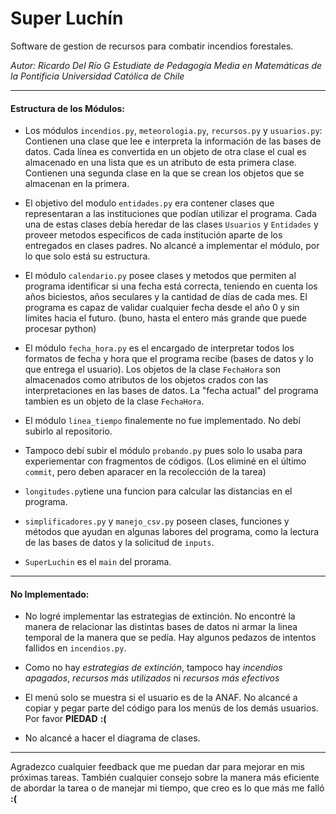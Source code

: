 
# Super Luchín
Software de gestion de recursos para combatir incendios forestales.

*Autor: Ricardo Del Río G*
*Estudiate de Pedagogía Media en Matemáticas de la Pontificia Universidad Católica de Chile*

* * *

#### Estructura de los Módulos:

- Los módulos `incendios.py`, `meteorologia.py`, `recursos.py` y `usuarios.py`: Contienen una clase que lee e interpreta la información de las bases de datos. Cada línea es convertida en un objeto de otra clase el cual es almacenado en una lista que es un atributo de esta primera clase. Contienen una segunda clase en la que se crean los objetos que se almacenan en la primera.

- El objetivo del modulo `entidades.py` era contener clases que representaran a las instituciones que podían utilizar el programa. Cada una de estas clases debía heredar de las clases `Usuarios` y `Entidades` y proveer metodos especificos de cada institución aparte de los entregados en clases padres. No alcancé a implementar el módulo, por lo que solo está su estructura.

- El módulo `calendario.py` posee clases y metodos que permiten al programa identificar si una fecha está correcta, teniendo en cuenta los años biciestos, años seculares y la cantidad de días de cada mes. El programa es capaz de validar cualquier fecha desde el año 0 y sin limites hacia el futuro. (buno, hasta el entero más grande que puede procesar python)

- El módulo `fecha_hora.py` es el encargado de interpretar todos los formatos de fecha y hora que el programa recibe (bases de datos y lo que entrega el usuario). Los objetos de la clase `FechaHora` son almacenados como atributos de los objetos crados con las interpretaciones en las bases de datos. La "fecha actual" del programa tambien es un objeto de la clase `FechaHora`.

- El módulo `linea_tiempo` finalemente no fue implementado. No debí subirlo al repositorio.

- Tampoco debí subir el módulo `probando.py` pues solo lo usaba para experiementar con fragmentos de códigos. (Los eliminé en el último `commit`, pero deben aparacer en la recolección de la tarea)

- `longitudes.py`tiene una funcion para calcular las distancias en el programa.

- `simplificadores.py` y `manejo_csv.py` poseen clases, funciones y métodos que ayudan en algunas labores del programa, como la lectura de las bases de datos y la solicitud de `inputs`.

- `SuperLuchin` es el `main` del prorama.

* * *

#### No Implementado:

- No logré implementar las estrategias de extinción. No encontré la manera de relacionar las distintas bases de datos ni armar la linea temporal de la manera que se pedía. Hay algunos pedazos de intentos fallidos en `incendios.py`. 

- Como no hay *estrategias de extinción*, tampoco hay *incendios apagados*, *recursos más utilizados* ni *recursos más efectivos*

- El menú solo se muestra si el usuario es de la ANAF. No alcancé a copiar y pegar parte del código para los menús de los demás usuarios. Por favor **PIEDAD**  **:(**  

- No alcancé a hacer el diagrama de clases.

* * *

Agradezco cualquier feedback que me puedan dar para mejorar en mis próximas tareas. También cualquier consejo sobre la manera más eficiente de abordar la tarea o de manejar mi tiempo, que creo es lo que más me falló  **:(** 
